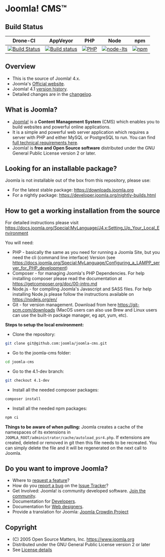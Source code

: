 Joomla! CMS™ 
====================

Build Status
---------------------
| Drone-CI      | AppVeyor      | PHP           |  Node         | npm           |
| ------------- | ------------- | ------------- | ------------- | ------------- |
| [![Build Status](https://ci.joomla.org/api/badges/joomla/joomla-cms/status.svg?branch=4.1-dev)](https://ci.joomla.org/joomla/joomla-cms) | [![Build status](https://ci.appveyor.com/api/projects/status/ru6sxal8jmfckvjc/branch/4.1-dev?svg=true)](https://ci.appveyor.com/project/release-joomla/joomla-cms) | [![PHP](https://img.shields.io/badge/PHP-V7.2.5-green)](https://www.php.net/) | [![node-lts](https://img.shields.io/badge/Node-V12.0-green)](https://nodejs.org/en/) | [![npm](https://img.shields.io/badge/npm-v6.13.4-green)](https://nodejs.org/en/) |

Overview
---------------------
* This is the source of Joomla! 4.x.
* Joomla's [Official website](https://www.joomla.org).
* Joomla! 4.1 [version history](https://docs.joomla.org/Special:MyLanguage/Joomla_4.1_version_history).
* Detailed changes are in the [changelog](https://github.com/joomla/joomla-cms/commits/4.1-dev).

What is Joomla?
---------------------
* [Joomla!](https://www.joomla.org/about-joomla.html) is a **Content Management System** (CMS) which enables you to build websites and powerful online applications.
* It is a simple and powerful web server application which requires a server with PHP and either MySQL or PostgreSQL to run. You can find [full technical requirements here](https://downloads.joomla.org/technical-requirements).
* Joomla! is **free and Open Source software** distributed under the GNU General Public License version 2 or later.

Looking for an installable package?
---------------------
Joomla is not installable out of the box from this repository, please use:
- For the latest stable package: https://downloads.joomla.org
- For a nightly package: https://developer.joomla.org/nightly-builds.html

How to get a working installation from the source
---------------------
For detailed instructions please visit https://docs.joomla.org/Special:MyLanguage/J4.x:Setting_Up_Your_Local_Environment

You will need:
- PHP - basically the same as you need for running a Joomla Site, but you need the cli (command line interface) Version (see https://docs.joomla.org/Special:MyLanguage/Configuring_a_LAMPP_server_for_PHP_development)
- Composer - for managing Joomla's PHP Dependencies. For help installing composer please read the documentation at https://getcomposer.org/doc/00-intro.md
- Node.js - for compiling Joomla's Javascript and SASS files. For help installing Node.js please follow the instructions available on https://nodejs.org/en/
- Git - for version management. Download from here https://git-scm.com/downloads (MacOS users can also use Brew and Linux users can use the built-in package manager, eg apt, yum, etc).

**Steps to setup the local environment:**
- Clone the repository:
```bash
git clone git@github.com:joomla/joomla-cms.git
```
- Go to the joomla-cms folder:
```bash
cd joomla-cms
```
- Go to the 4.1-dev branch:
```bash
git checkout 4.1-dev
```
- Install all the needed composer packages:
```bash
composer install
```
- Install all the needed npm packages:
```bash
npm ci
```

**Things to be aware of when pulling:**
Joomla creates a cache of the namespaces of its extensions in `JOOMLA_ROOT/administrator/cache/autoload_psr4.php`. If
extensions are created, deleted or removed in git then this file needs to be recreated. You can simply delete the file
and it will be regenerated on the next call to Joomla.

Do you want to improve Joomla?
--------------------
* Where to [request a feature](https://issues.joomla.org)?
* How do you [report a bug](https://docs.joomla.org/Special:MyLanguage/Filing_bugs_and_issues) on the [Issue Tracker](https://issues.joomla.org)?
* Get Involved: Joomla! is community developed software. [Join the community](https://volunteers.joomla.org).
* Documentation for [Developers](https://docs.joomla.org/Special:MyLanguage/Portal:Developers).
* Documentation for [Web designers](https://docs.joomla.org/Special:MyLanguage/Web_designers).
* Provide a translation for Joomla: [Joomla Crowdin Project](https://joomla.crowdin.com/cms)

Copyright
---------------------
* (C) 2005 Open Source Matters, Inc. <https://www.joomla.org>
* Distributed under the GNU General Public License version 2 or later
* See [License details](https://docs.joomla.org/Special:MyLanguage/Joomla_Licenses)
